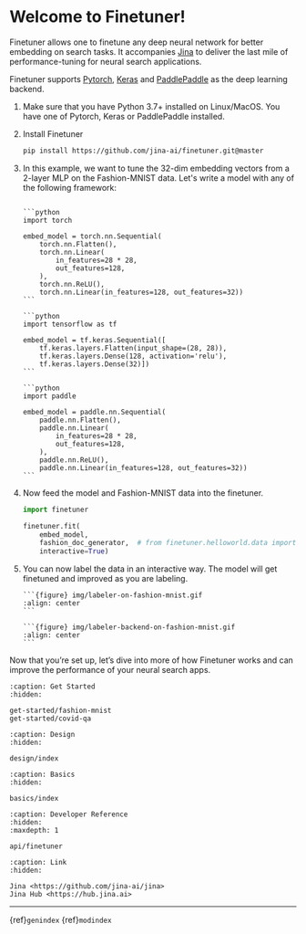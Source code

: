 # Welcome to Finetuner!

Finetuner allows one to finetune any deep neural network for better embedding on search tasks. It accompanies [Jina](https://github.com/jina-ai/jina) to deliver the last mile of performance-tuning for neural search applications.

Finetuner supports [Pytorch](https://pytorch.org/), [Keras](https://keras.io/) and [PaddlePaddle](https://github.com/PaddlePaddle/Paddle) as the deep learning backend.  

1. Make sure that you have Python 3.7+ installed on Linux/MacOS. You have one of Pytorch, Keras or PaddlePaddle installed.
2. Install Finetuner
   ```bash
   pip install https://github.com/jina-ai/finetuner.git@master
   ```
3. In this example, we want to tune the 32-dim embedding vectors from a 2-layer MLP on the Fashion-MNIST data. Let's write a model with any of the following framework:
   ````{tab} PyTorch
   
   ```python
   import torch
   
   embed_model = torch.nn.Sequential(
       torch.nn.Flatten(),
       torch.nn.Linear(
           in_features=28 * 28,
           out_features=128,
       ),
       torch.nn.ReLU(),
       torch.nn.Linear(in_features=128, out_features=32))
   ```
   
   ````
   ````{tab} Keras
   ```python
   import tensorflow as tf
   
   embed_model = tf.keras.Sequential([
       tf.keras.layers.Flatten(input_shape=(28, 28)),
       tf.keras.layers.Dense(128, activation='relu'),
       tf.keras.layers.Dense(32)])
   ```
   ````
   ````{tab} Paddle
   ```python
   import paddle
   
   embed_model = paddle.nn.Sequential(
       paddle.nn.Flatten(),
       paddle.nn.Linear(
           in_features=28 * 28,
           out_features=128,
       ),
       paddle.nn.ReLU(),
       paddle.nn.Linear(in_features=128, out_features=32))
   ```
   ````
4. Now feed the model and Fashion-MNIST data into the finetuner.
   ```python
   import finetuner
   
   finetuner.fit(
       embed_model,
       fashion_doc_generator,  # from finetuner.helloworld.data import fashion_doc_generator
       interactive=True)
   ```

5. You can now label the data in an interactive way. The model will get finetuned and improved as you are labeling.
   
   ````{tab} Frontend
   ```{figure} img/labeler-on-fashion-mnist.gif
   :align: center
   ```
   ````
   
   ````{tab} Backend
   ```{figure} img/labeler-backend-on-fashion-mnist.gif
   :align: center
   ```
   ````

Now that you’re set up, let’s dive into more of how Finetuner works and can improve the performance of your neural search apps.


```{toctree}
:caption: Get Started
:hidden:

get-started/fashion-mnist
get-started/covid-qa
```


```{toctree}
:caption: Design
:hidden:

design/index
```

```{toctree}
:caption: Basics
:hidden:

basics/index
```


```{toctree}
:caption: Developer Reference
:hidden:
:maxdepth: 1

api/finetuner
```


```{toctree}
:caption: Link
:hidden:

Jina <https://github.com/jina-ai/jina>
Jina Hub <https://hub.jina.ai>
```

---
{ref}`genindex` {ref}`modindex`

